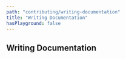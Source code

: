 ```yaml
---
path: "contributing/writing-documentation"
title: "Writing Documentation"
hasPlayground: false
---
```


## Writing Documentation
